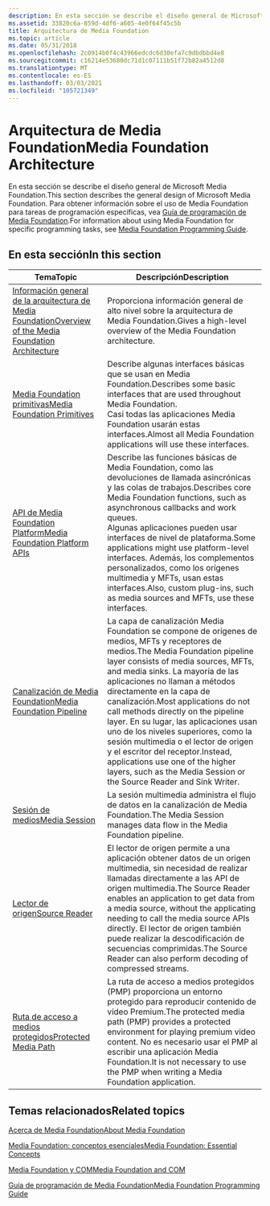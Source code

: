 ```yaml
---
description: En esta sección se describe el diseño general de Microsoft Media Foundation. Para obtener información sobre el uso de Media Foundation para tareas de programación específicas, vea Guía de programación de Media Foundation.
ms.assetid: 33820c6a-859d-4df6-a605-4e0f64f45c5b
title: Arquitectura de Media Foundation
ms.topic: article
ms.date: 05/31/2018
ms.openlocfilehash: 2c0914b0f4c43966edcdc6d30efa7c9dbdbbd4e8
ms.sourcegitcommit: c16214e53680dc71d1c07111b51f72b82a4512d8
ms.translationtype: MT
ms.contentlocale: es-ES
ms.lasthandoff: 03/03/2021
ms.locfileid: "105721349"
---
```

# <a name="media-foundation-architecture"></a><span data-ttu-id="8b2b9-104">Arquitectura de Media Foundation</span><span class="sxs-lookup"><span data-stu-id="8b2b9-104">Media Foundation Architecture</span></span>

<span data-ttu-id="8b2b9-105">En esta sección se describe el diseño general de Microsoft Media Foundation.</span><span class="sxs-lookup"><span data-stu-id="8b2b9-105">This section describes the general design of Microsoft Media Foundation.</span></span> <span data-ttu-id="8b2b9-106">Para obtener información sobre el uso de Media Foundation para tareas de programación específicas, vea [Guía de programación de Media Foundation](media-foundation-programming-guide.md).</span><span class="sxs-lookup"><span data-stu-id="8b2b9-106">For information about using Media Foundation for specific programming tasks, see [Media Foundation Programming Guide](media-foundation-programming-guide.md).</span></span>

## <a name="in-this-section"></a><span data-ttu-id="8b2b9-107">En esta sección</span><span class="sxs-lookup"><span data-stu-id="8b2b9-107">In this section</span></span>



| <span data-ttu-id="8b2b9-108">Tema</span><span class="sxs-lookup"><span data-stu-id="8b2b9-108">Topic</span></span>                                                                                                         | <span data-ttu-id="8b2b9-109">Descripción</span><span class="sxs-lookup"><span data-stu-id="8b2b9-109">Description</span></span>                                                                                                                                                                                                                                                                                |
|---------------------------------------------------------------------------------------------------------------|--------------------------------------------------------------------------------------------------------------------------------------------------------------------------------------------------------------------------------------------------------------------------------------------|
| [<span data-ttu-id="8b2b9-110">Información general de la arquitectura de Media Foundation</span><span class="sxs-lookup"><span data-stu-id="8b2b9-110">Overview of the Media Foundation Architecture</span></span>](overview-of-the-media-foundation-architecture.md)<br/> | <span data-ttu-id="8b2b9-111">Proporciona información general de alto nivel sobre la arquitectura de Media Foundation.</span><span class="sxs-lookup"><span data-stu-id="8b2b9-111">Gives a high-level overview of the Media Foundation architecture.</span></span><br/>                                                                                                                                                                                                               |
| [<span data-ttu-id="8b2b9-112">Media Foundation primitivas</span><span class="sxs-lookup"><span data-stu-id="8b2b9-112">Media Foundation Primitives</span></span>](media-foundation-primitives.md)<br/>                                     | <span data-ttu-id="8b2b9-113">Describe algunas interfaces básicas que se usan en Media Foundation.</span><span class="sxs-lookup"><span data-stu-id="8b2b9-113">Describes some basic interfaces that are used throughout Media Foundation.</span></span><br/> <span data-ttu-id="8b2b9-114">Casi todas las aplicaciones Media Foundation usarán estas interfaces.</span><span class="sxs-lookup"><span data-stu-id="8b2b9-114">Almost all Media Foundation applications will use these interfaces.</span></span><br/>                                                                                                                       |
| [<span data-ttu-id="8b2b9-115">API de Media Foundation Platform</span><span class="sxs-lookup"><span data-stu-id="8b2b9-115">Media Foundation Platform APIs</span></span>](media-foundation-platform-apis.md)<br/>                               | <span data-ttu-id="8b2b9-116">Describe las funciones básicas de Media Foundation, como las devoluciones de llamada asincrónicas y las colas de trabajos.</span><span class="sxs-lookup"><span data-stu-id="8b2b9-116">Describes core Media Foundation functions, such as asynchronous callbacks and work queues.</span></span><br/> <span data-ttu-id="8b2b9-117">Algunas aplicaciones pueden usar interfaces de nivel de plataforma.</span><span class="sxs-lookup"><span data-stu-id="8b2b9-117">Some applications might use platform-level interfaces.</span></span> <span data-ttu-id="8b2b9-118">Además, los complementos personalizados, como los orígenes multimedia y MFTs, usan estas interfaces.</span><span class="sxs-lookup"><span data-stu-id="8b2b9-118">Also, custom plug-ins, such as media sources and MFTs, use these interfaces.</span></span><br/>                                       |
| [<span data-ttu-id="8b2b9-119">Canalización de Media Foundation</span><span class="sxs-lookup"><span data-stu-id="8b2b9-119">Media Foundation Pipeline</span></span>](media-foundation-pipeline.md)<br/>                                         | <span data-ttu-id="8b2b9-120">La capa de canalización Media Foundation se compone de orígenes de medios, MFTs y receptores de medios.</span><span class="sxs-lookup"><span data-stu-id="8b2b9-120">The Media Foundation pipeline layer consists of media sources, MFTs, and media sinks.</span></span> <span data-ttu-id="8b2b9-121">La mayoría de las aplicaciones no llaman a métodos directamente en la capa de canalización.</span><span class="sxs-lookup"><span data-stu-id="8b2b9-121">Most applications do not call methods directly on the pipeline layer.</span></span> <span data-ttu-id="8b2b9-122">En su lugar, las aplicaciones usan uno de los niveles superiores, como la sesión multimedia o el lector de origen y el escritor del receptor.</span><span class="sxs-lookup"><span data-stu-id="8b2b9-122">Instead, applications use one of the higher layers, such as the Media Session or the Source Reader and Sink Writer.</span></span><br/> |
| [<span data-ttu-id="8b2b9-123">Sesión de medios</span><span class="sxs-lookup"><span data-stu-id="8b2b9-123">Media Session</span></span>](media-session.md)<br/>                                                                 | <span data-ttu-id="8b2b9-124">La sesión multimedia administra el flujo de datos en la canalización de Media Foundation.</span><span class="sxs-lookup"><span data-stu-id="8b2b9-124">The Media Session manages data flow in the Media Foundation pipeline.</span></span><br/>                                                                                                                                                                                                           |
| [<span data-ttu-id="8b2b9-125">Lector de origen</span><span class="sxs-lookup"><span data-stu-id="8b2b9-125">Source Reader</span></span>](source-reader.md)<br/>                                                                 | <span data-ttu-id="8b2b9-126">El lector de origen permite a una aplicación obtener datos de un origen multimedia, sin necesidad de realizar llamadas directamente a las API de origen multimedia.</span><span class="sxs-lookup"><span data-stu-id="8b2b9-126">The Source Reader enables an application to get data from a media source, without the applicating needing to call the media source APIs directly.</span></span> <span data-ttu-id="8b2b9-127">El lector de origen también puede realizar la descodificación de secuencias comprimidas.</span><span class="sxs-lookup"><span data-stu-id="8b2b9-127">The Source Reader can also perform decoding of compressed streams.</span></span><br/>                                                            |
| [<span data-ttu-id="8b2b9-128">Ruta de acceso a medios protegidos</span><span class="sxs-lookup"><span data-stu-id="8b2b9-128">Protected Media Path</span></span>](protected-media-path.md)<br/>                                                   | <span data-ttu-id="8b2b9-129">La ruta de acceso a medios protegidos (PMP) proporciona un entorno protegido para reproducir contenido de vídeo Premium.</span><span class="sxs-lookup"><span data-stu-id="8b2b9-129">The protected media path (PMP) provides a protected environment for playing premium video content.</span></span> <span data-ttu-id="8b2b9-130">No es necesario usar el PMP al escribir una aplicación Media Foundation.</span><span class="sxs-lookup"><span data-stu-id="8b2b9-130">It is not necessary to use the PMP when writing a Media Foundation application.</span></span> <br/>                                                                                             |



 

## <a name="related-topics"></a><span data-ttu-id="8b2b9-131">Temas relacionados</span><span class="sxs-lookup"><span data-stu-id="8b2b9-131">Related topics</span></span>

<dl> <dt>

[<span data-ttu-id="8b2b9-132">Acerca de Media Foundation</span><span class="sxs-lookup"><span data-stu-id="8b2b9-132">About Media Foundation</span></span>](about-the-media-foundation-sdk.md)
</dt> <dt>

[<span data-ttu-id="8b2b9-133">Media Foundation: conceptos esenciales</span><span class="sxs-lookup"><span data-stu-id="8b2b9-133">Media Foundation: Essential Concepts</span></span>](media-foundation-programming--essential-concepts.md)
</dt> <dt>

[<span data-ttu-id="8b2b9-134">Media Foundation y COM</span><span class="sxs-lookup"><span data-stu-id="8b2b9-134">Media Foundation and COM</span></span>](media-foundation-and-com.md)
</dt> <dt>

[<span data-ttu-id="8b2b9-135">Guía de programación de Media Foundation</span><span class="sxs-lookup"><span data-stu-id="8b2b9-135">Media Foundation Programming Guide</span></span>](media-foundation-programming-guide.md)
</dt> </dl>

 

 




